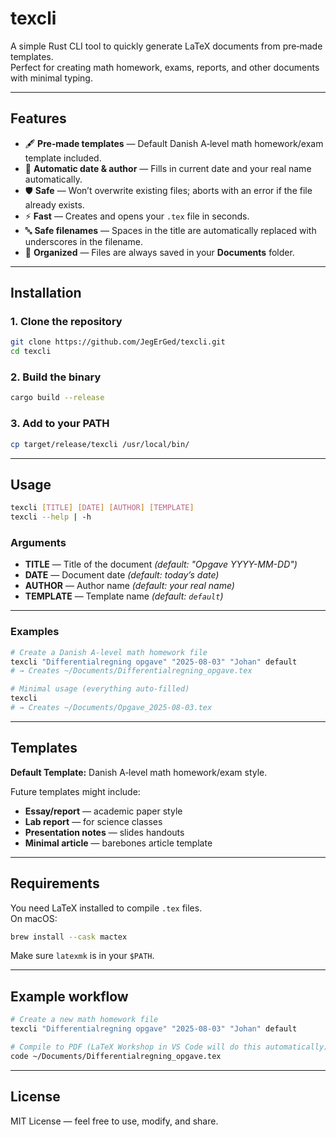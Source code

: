 # texcli

A simple Rust CLI tool to quickly generate LaTeX documents from pre‑made templates.  
Perfect for creating math homework, exams, reports, and other documents with minimal typing.

---

## Features

- 🖋 **Pre‑made templates** — Default Danish A‑level math homework/exam template included.
- 📅 **Automatic date & author** — Fills in current date and your real name automatically.
- 🛡 **Safe** — Won’t overwrite existing files; aborts with an error if the file already exists.
- ⚡ **Fast** — Creates and opens your `.tex` file in seconds.
- 🔤 **Safe filenames** — Spaces in the title are automatically replaced with underscores in the filename.
- 📂 **Organized** — Files are always saved in your **Documents** folder.

---

## Installation

### 1. Clone the repository
```bash
git clone https://github.com/JegErGed/texcli.git
cd texcli
```

### 2. Build the binary
```bash
cargo build --release
```

### 3. Add to your PATH
```bash
cp target/release/texcli /usr/local/bin/
```

---

## Usage

```bash
texcli [TITLE] [DATE] [AUTHOR] [TEMPLATE]
texcli --help | -h
```

### Arguments
- **TITLE** — Title of the document *(default: "Opgave YYYY-MM-DD")*
- **DATE** — Document date *(default: today’s date)*
- **AUTHOR** — Author name *(default: your real name)*
- **TEMPLATE** — Template name *(default: `default`)*

---

### Examples

```bash
# Create a Danish A-level math homework file
texcli "Differentialregning opgave" "2025-08-03" "Johan" default
# → Creates ~/Documents/Differentialregning_opgave.tex

# Minimal usage (everything auto-filled)
texcli
# → Creates ~/Documents/Opgave_2025-08-03.tex
```

---

## Templates

**Default Template:** Danish A‑level math homework/exam style.

Future templates might include:
- **Essay/report** — academic paper style
- **Lab report** — for science classes
- **Presentation notes** — slides handouts
- **Minimal article** — barebones article template

---

## Requirements

You need LaTeX installed to compile `.tex` files.  
On macOS:
```bash
brew install --cask mactex
```

Make sure `latexmk` is in your `$PATH`.

---

## Example workflow

```bash
# Create a new math homework file
texcli "Differentialregning opgave" "2025-08-03" "Johan" default

# Compile to PDF (LaTeX Workshop in VS Code will do this automatically)
code ~/Documents/Differentialregning_opgave.tex
```

---

## License
MIT License — feel free to use, modify, and share.
